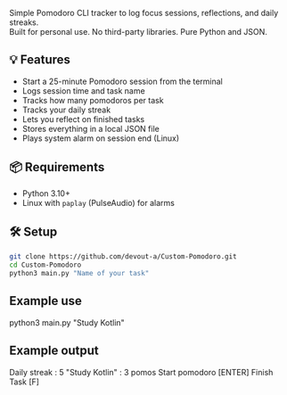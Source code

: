 Simple Pomodoro CLI tracker to log focus sessions, reflections, and daily streaks.  
Built for personal use. No third-party libraries. Pure Python and JSON.


## 💡 Features
- Start a 25-minute Pomodoro session from the terminal
- Logs session time and task name
- Tracks how many pomodoros per task
- Tracks your daily streak
- Lets you reflect on finished tasks
- Stores everything in a local JSON file
- Plays system alarm on session end (Linux)


## 📦 Requirements

- Python 3.10+
- Linux with `paplay` (PulseAudio) for alarms


## 🛠️ Setup

```bash
git clone https://github.com/devout-a/Custom-Pomodoro.git
cd Custom-Pomodoro
python3 main.py "Name of your task"

```

## Example use

python3 main.py "Study Kotlin"


## Example output

Daily streak : 5
"Study Kotlin" : 3 pomos
Start pomodoro [ENTER]
Finish Task [F]



